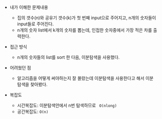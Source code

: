 - 내가 이해한 문제내용

  - 집의 갯수(n)와 공유기 갯수(k)가 첫 번째 input으로 주어지고, n개의 숫자들이 input들로 주어진다. 
  - n개의 숫자 list에서 k개의 숫자를 뽑는데, 인접한 숫자중에서 가장 적은 차를 출력한다. 
- 접근 방식
  - n개의 숫자들의 list를 sort 한 다음, 이분탐색을 사용했다.

- 어려웠던 점

  - 알고리즘을 어떻게 써야하는지 잘 몰랐는데 이분탐색을 사용한다고 해서 이분탐색을 찾아봤다. 
- 복잡도
  - 시간복잡도:  이분탐색안에서 n번 탐색하므로 ` O(nlong)`
  - 공간복잡도: `O(n)`

